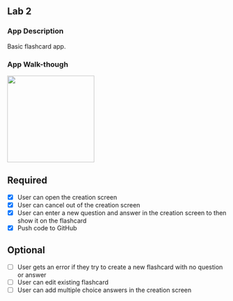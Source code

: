 ## Lab 2

### App Description
Basic flashcard app. 

### App Walk-though

<img src="https://github.com/ponetteRS/CardiFlash/raw/main/3.0_flashcard.gif" width=200><br>

## Required
- [X] User can open the creation screen
- [X] User can cancel out of the creation screen
- [X] User can enter a new question and answer in the creation screen to then show it on the flashcard
- [X] Push code to GitHub
## Optional
- [ ] User gets an error if they try to create a new flashcard with no question or answer
- [ ] User can edit existing flashcard
- [ ] User can add multiple choice answers in the creation screen
